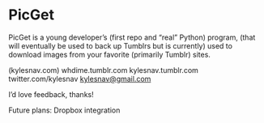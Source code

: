 PicGet
======

PicGet is a young developer’s (first repo and “real” Python) program, (that will eventually be used to back up Tumblrs but is currently) used to download images from your favorite (primarily Tumblr) sites.

(kylesnav.com) whdime.tumblr.com
kylesnav.tumblr.com
twitter.com/kylesnav
kylesnav@gmail.com

I’d love feedback, thanks!

Future plans: Dropbox integration